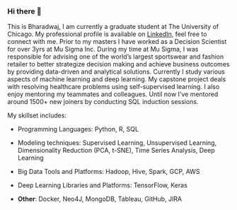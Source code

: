 ### Hi there 👋

This is Bharadwaj, I am currently a graduate student at The University of Chicago. My professional profile is available on [LinkedIn](https://www.linkedin.com/in/bharadwaj-kacharla-b7653baa/), feel free to connect with me.
Prior to my masters I have worked as a Decision Scientist for over 3yrs at Mu Sigma Inc. During my time at Mu Sigma, I was responsible for advising one of the world’s largest sportswear and fashion retailer to better strategize decision making and achieve business outcomes by providing data-driven and analytical solutions.
Currently I study various aspects of machine learning and deep learning. My capstone project deals with resolving healthcare problems using self-supervised learning.
I also enjoy mentoring my teammates and colleagues. Until now I’ve mentored around 1500+ new joiners by conducting SQL induction sessions.


My skillset includes:
-	Programming Languages: Python, R, SQL

-	Modeling techniques: Supervised Learning, Unsupervised Learning, Dimensionality Reduction (PCA, t-SNE), Time Series Analysis, Deep Learning

-	Big Data Tools and Platforms: Hadoop, Hive, Spark, GCP, AWS

-	Deep Learning Libraries and Platforms: TensorFlow, Keras

-	**Other**: Docker, Neo4J, MongoDB, Tableau, GitHub, JIRA


<!--
**bharadwajkacharla/bharadwajkacharla** is a ✨ _special_ ✨ repository because its `README.md` (this file) appears on your GitHub profile.

Here are some ideas to get you started:

- 🔭 I’m currently working on ...
- 🌱 I’m currently learning ...
- 👯 I’m looking to collaborate on ...
- 🤔 I’m looking for help with ...
- 💬 Ask me about ...
- 📫 How to reach me: ...
- 😄 Pronouns: ...
- ⚡ Fun fact: ...
-->
